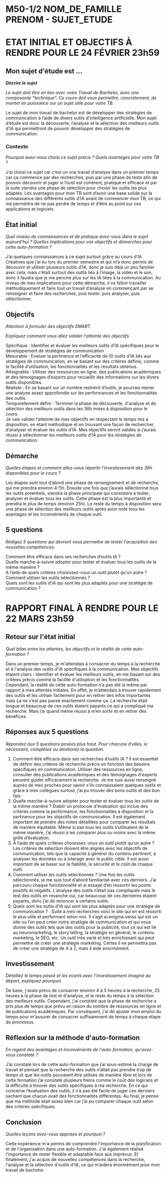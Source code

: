 # M50-1/2 NOM_DE_FAMILLE PRENOM - SUJET_ETUDE

# ETAT INITIAL ET OBJECTIFS À RENDRE POUR LE 24 FÉVRIER 23h59

## Mon sujet d'étude est ...

**_Décrire le sujet_**

_Le sujet doit être en lien avec votre Travail de Bachelor, avec une composante "technique". Ce cours doit vous permettre, concrètement, de monter en puissance sur un sujet utile pour votre TB._ 

Le sujet de mon travail de bachelor est de développer des stratégies de communication à l’aide de divers outils d’intelligence artificielle. Mon sujet d’étude est donc la découverte, l’analyse et la sélection des meilleurs outils d’IA qui permettront de pouvoir développer des stratégies de communication.

### Contexte

_Pourquoi avez-vous choisi ce sujet précis ? Quels avantages pour votre TB ?_

J’ai choisi ce sujet car c’est un vrai travail d’analyse dans un premier temps car ça commence par des recherches, puis par une phase de tests afin de pouvoir découvrir et juger si l’outil est cohérent, pratique et efficace et par la suite viendra une phase de sélection pour choisir les outils les plus adaptés. Les avantages pour mon TB sont d’avoir une base solide sur la connaissance des différents outils d’IA avant de commencer mon TB, ce qui me permettra de ne pas perdre de temps et d’être au point sur ces applications et logiciels. 

## État initial

_Quel niveau de connaissances et de pratique avez-vous dans le sujet aujourd'hui ? Quelles implications pour vos objectifs et démarches pour cette auto-formation ?_

J’ai quelques connaissances à ce sujet surtout grâce au cours d’IA Créatives que j’ai eu lors du premier semestre et qui m’a donc permis de découvrir et utiliser plusieurs outils d’IA, donc je suis déjà un peu familier avec cela, mais c’était surtout des outils liés à l’image, la vidéo et le son, donc il faudra que je me penche plus sur les IA liées à la communication.
Au niveau de mes implications pour cette démarche, il va falloir travailler méthodiquement et faire tout un travail d’analyse en commençant par se renseigner et faire des recherches, puis tester, puis analyser, puis sélectionner.


## Objectifs

_Attention à formuler des objectifs SMART._

_Expliquez comment vous allez valider l'atteinte des objectifs._

Spécifique : Identifier et évaluer les meilleurs outils d’IA spécifiques pour le développement de stratégies de communication <br/>
Mesurable : Evaluer la pertinence et l’efficacité de 10 outils d’IA liés aux stratégies de communication, en se basant sur des critères définis, comme la facilité d’utilisation, les fonctionnalités et les résultats obtenus. <br/>
Atteignable : Utiliser des ressources en ligne, des publications académiques et des témoignages d’experts pour recueillir des informations sur les divers outils disponibles. <br/>
Réaliste : En se basant sur un nombre restreint d’outils, je pourrais mener une analyse assez approfondie sur les performances et les fonctionnalités des outils. <br/>
Temporellement défini : Terminer la phase de découverte, d'analyse et de sélection des meilleurs outils dans les 36h mises à disposition pour le cours.<br/>
Je vais valider l’atteinte de mes objectifs en respectant le temps mis à disposition, en étant méthodique et en trouvant une façon de rechercher, d’analyser et évaluer les outils d’IA. Mes objectifs seront validés si j’aurais réussi à sélectionner les meilleurs outils d’IA pour les stratégies de communication.


## Démarche

_Quelles étapes et comment allez-vous répartir l'investissement des 36h disponibles pour le cours ?_

Les étapes sont tout d’abord une phase de renseignement et de recherche, qui me prendra environ 4-5h. Ensuite une fois que j’aurais sélectionné tous les outils potentiels, viendra la phase principale qui consistera à tester, analyser et évaluer tous les outils. Cette phase est la plus importante et prendra le plus de temps (environ 25h). Le reste du temps à disposition sera une phase de sélection des meilleurs outils après avoir noté tous les avantages et les inconvénients de chaque outil.

## 5 questions

_Rédigez 5 questions qui devront vous permettre de tester l'acquisition des nouvelles compétences._

Comment être efficace dans ses recherches d’outils IA ? <br/>
Quelle marche-à-suivre adopter pour tester et évaluer tous les outils de la même manière ? <br/>
A l’aide de quels critères choisissez-vous un outil plutôt qu’un autre ? <br/>
Comment utiliser les outils sélectionnés ? <br/>
Quels sont les outils d’IA qui sont les plus adaptés pour une stratégie de communication ?


# RAPPORT FINAL À RENDRE POUR LE 22 MARS 23h59

## Retour sur l'état initial

_Quel bilan entre les attentes, les objectifs et la réalité de cette auto-formation ?_

Dans un premier temps, je m'attendais à consacrer du temps à la recherche et à l'analyse des outils d'IA spécifiques à la communication. Mes objectifs étaient clairs : identifier et évaluer les meilleurs outils, en me basant sur des critères précis comme la facilité d'utilisation et les fonctionnalités. Cependant, la réalité de cette auto-formation n’a pas été la même par rapport à mes attentes initiales. En effet, je m’attendais à trouver rapidement des outils et les utiliser facilement pour en retirer des infos importantes mais ça ne s’est pas passé exactement comme ça. La recherche était longue et beaucoup de ces outils étaient payants ce qui a compliqué ma recherche. Mais j’ai quand même réussi à m’en sortir et en retirer des bénéfices.

## Réponses aux 5 questions

_Répondez aux 5 questions posées plus haut. Pour chacune d'elles, si nécessaire, complétez ou améliorez la question._

1.	Comment être efficace dans ses recherches d’outils IA ? Il est essentiel de définir des critères de recherche précis en fonction des besoins spécifiques en communication. Utiliser des ressources en ligne, consulter des publications académiques et des témoignages d'experts peuvent guider efficacement la recherche. Je me suis aussi renseigné auprès de mes proches pour savoir s’ils connaissaient quelques outils et grâce à mes collègues surtout, j’ai pu trouver des bons outils et des bon tips.
2.	Quelle marche-à-suivre adopter pour tester et évaluer tous les outils de la même manière ? Établir un protocole d'évaluation qui inclue des critères comme la performance, les fonctionnalités à disposition et la pertinence pour les objectifs de communication. Il est également important de prendre des notes détaillées pour comparer les résultats de manière équitable. Même si pas tous les outils s’utilisaient de la même manière, j’ai réussi à les comparer plus ou moins avec la même grille d’évaluation.
3.	À l’aide de quels critères choisissez-vous un outil plutôt qu’un autre ? Les critères de sélection doivent être alignés avec les objectifs de communication, tels que la capacité à générer du contenu pertinent, à analyser les données ou à interagir avec le public cible. Il est aussi important de se baser sur la fiabilité, la sécurité et le coût de chaque outil.
4.	Comment utiliser les outils sélectionnés ? Une fois les outils sélectionnés, je me suis tout d’abord familiarisé avec ces derniers. J’ai parcouru chaque fonctionnalité et ai essayé d’en ressortir les points positifs et négatifs. L’analyse des outils n’était pas compliquée mais le test des outils en revanche oui, car beaucoup de ces dernières étaient payants, donc j’ai dû renoncer à certains outils.
5.	Quels sont les outils d’IA qui sont les plus adaptés pour une stratégie de communication ? .
Suite à mes recherches voici le site qui en est ressorti le plus utile et performant selon moi. Il s’agit ai.enigma.swiss qui est un site ou l’on peut créer notre stratégie de communication et qui nous donne des outils tels que des outils pour la publicité, tout ce qui est lié au neuromarketing, le story telling, la stratégie en général, le contenu marketing, le SEO, etc. Un outil très varié et très enrichissant qui peut permettre de créer une stratégie marketing. Certes il ne permettra pas de créer une stratégie de A à Z, mais il aide énormément.


## Investissement

_Détaillez le temps passé et les écarts avec l'investissement imaginé au départ, expliquez pourquoi._

De base, j'avais prévu de consacrer environ 4 à 5 heures à la recherche, 25 heures à la phase de test et d'analyse, et le reste du temps à la sélection des meilleurs outils. Cependant, j'ai constaté que la phase de recherche a pris plus de temps que prévu en raison du nombre de ressources en ligne et de publications académiques. Par conséquent, j'ai dû ajuster mon emploi du temps pour m'assurer de consacrer suffisamment de temps à chaque étape du processus.

## Réflexion sur la méthode d'auto-formation

_En regard des avantages et inconvénients de l'auto-formation, qu'avez-vous constaté ?_

J’ai constaté lors de cette auto-formation que j’ai sous-estimé la charge de travail et pensait que la recherche des outils n’allait pas prendre trop de temps et que les outils pouvaient être utilisés de manière libre et lors de cette formation j’ai constaté plusieurs freins comme le coût des logiciels et la difficulté à trouver des outils spécifiques à ma recherche. En ce qui concerne l’évaluation des outils, il n’a pas été facile de juger ces derniers sachant que chacun avait des fonctionnalités différentes. Au final, je pense que ma méthode était assez bien car j’ai pu comparer chaque outil selon des critères spécifiques.

## Conclusion

_Quelles leçons avez-vous apprises et pourquoi ?_

Cette expérience m'a permis de comprendre l'importance de la planification et de l'organisation dans une auto-formation. J'ai également réalisé l'importance de rester flexible et adaptable face aux imprévus. Et finalement, j'ai acquis de nouvelles compétences dans la recherche, l'analyse et la sélection d'outils d'IA, ce qui m’aidera énormément pour mon travail de bachelor.


